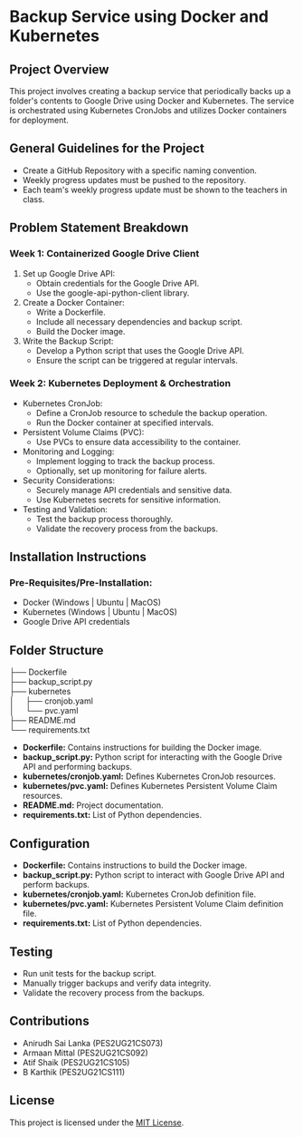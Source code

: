 # Backup Service using Docker and Kubernetes

## Project Overview
This project involves creating a backup service that periodically backs up a folder's contents to Google Drive using Docker and Kubernetes. The service is orchestrated using Kubernetes CronJobs and utilizes Docker containers for deployment.

## General Guidelines for the Project
- Create a GitHub Repository with a specific naming convention.
- Weekly progress updates must be pushed to the repository.
- Each team's weekly progress update must be shown to the teachers in class.

## Problem Statement Breakdown
### Week 1: Containerized Google Drive Client
1. Set up Google Drive API:
   - Obtain credentials for the Google Drive API.
   - Use the google-api-python-client library.
2. Create a Docker Container:
   - Write a Dockerfile.
   - Include all necessary dependencies and backup script.
   - Build the Docker image.
3. Write the Backup Script:
   - Develop a Python script that uses the Google Drive API.
   - Ensure the script can be triggered at regular intervals.

### Week 2: Kubernetes Deployment & Orchestration
- Kubernetes CronJob:
  - Define a CronJob resource to schedule the backup operation.
  - Run the Docker container at specified intervals.
- Persistent Volume Claims (PVC):
  - Use PVCs to ensure data accessibility to the container.
- Monitoring and Logging:
  - Implement logging to track the backup process.
  - Optionally, set up monitoring for failure alerts.
- Security Considerations:
  - Securely manage API credentials and sensitive data.
  - Use Kubernetes secrets for sensitive information.
- Testing and Validation:
  - Test the backup process thoroughly.
  - Validate the recovery process from the backups.

## Installation Instructions
### Pre-Requisites/Pre-Installation:
- Docker (Windows | Ubuntu | MacOS)
- Kubernetes (Windows | Ubuntu | MacOS)
- Google Drive API credentials

## Folder Structure
├── Dockerfile <br>
├── backup_script.py <br>
├── kubernetes <br>
│&nbsp;&nbsp;&nbsp;&nbsp;&nbsp;├── cronjob.yaml <br>
│&nbsp;&nbsp;&nbsp;&nbsp;&nbsp;└── pvc.yaml <br>
├── README.md <br>
└── requirements.txt <br>


- **Dockerfile:** Contains instructions for building the Docker image.
- **backup_script.py:** Python script for interacting with the Google Drive API and performing backups.
- **kubernetes/cronjob.yaml:** Defines Kubernetes CronJob resources.
- **kubernetes/pvc.yaml:** Defines Kubernetes Persistent Volume Claim resources.
- **README.md:** Project documentation.
- **requirements.txt:** List of Python dependencies.


## Configuration
- **Dockerfile:** Contains instructions to build the Docker image.
- **backup_script.py:** Python script to interact with Google Drive API and perform backups.
- **kubernetes/cronjob.yaml:** Kubernetes CronJob definition file.
- **kubernetes/pvc.yaml:** Kubernetes Persistent Volume Claim definition file.
- **requirements.txt:** List of Python dependencies.

## Testing
- Run unit tests for the backup script.
- Manually trigger backups and verify data integrity.
- Validate the recovery process from the backups.

## Contributions
- Anirudh Sai Lanka (PES2UG21CS073)
- Armaan Mittal (PES2UG21CS092)
- Atif Shaik (PES2UG21CS105)
- B Karthik (PES2UG21CS111)
  
## License
This project is licensed under the [MIT License](LICENSE).
